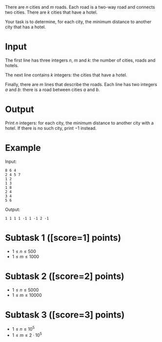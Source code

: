 There are $n$ cities and $m$ roads. Each road is a two-way road and connects two cities. There are $k$ cities that have a hotel.

Your task is to determine, for each city, the minimum distance to another city that has a hotel.

# Input

The first line has three integers $n$, $m$ and $k$: the number of cities, roads and hotels.

The next line contains $k$ integers: the cities that have a hotel.

Finally, there are $m$ lines that describe the roads. Each line has two integers $a$ and $b$: there is a road between cities $a$ and $b$.

# Output

Print $n$ integers: for each city, the minimum distance to another city with a hotel. If there is no such city, print $-1$ instead.

# Example

Input:

```
8 6 4
2 4 5 7
1 2
1 3
1 8
2 4
3 4
5 6
```

Output:

```
1 1 1 1 -1 1 -1 2 -1
```

# Subtask 1 ([score=1] points)

- $1 \le n \le 500$
- $1 \le m \le 1000$

# Subtask 2 ([score=2] points)

- $1 \le n \le 5000$
- $1 \le m \le 10000$

# Subtask 3 ([score=3] points)

- $1 \le n \le 10^5$
- $1 \le m \le 2 \cdot 10^5$
